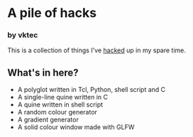 # A pile of hacks
### by vktec

This is a collection of things I've [hacked][jargonfile_hackvalue] up
in my spare time.

## What's in here?

  - A polyglot written in Tcl, Python, shell script and C
  - A single-line quine written in C
  - A quine written in shell script
  - A random colour generator
  - A gradient generator
  - A solid colour window made with GLFW

[jargonfile_hackvalue]: http://www.outpost9.com/reference/jargon/jargon_23.html#TAG830
